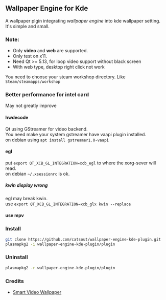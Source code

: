 ## Wallpaper Engine for Kde
A wallpaper plgin integrating *wallpaper engine* into kde wallpaper setting.  
It's simple and small.  

### Note:
- Only **video** and **web** are supported.
- Only test on x11.
- Need Qt >= 5.13, for loop video support without black screen
- With web type, desktop right click not work

You need to choose your steam workshop directory. Like `Steam/steamapps/workshop`  

### Better performance for intel card
May not greatly improve  
#### hwdecode
Qt using GStreamer for video backend.  
You need make your system gstreamer have vaapi plugin installed.  
on debian using `apt install gstreamer1.0-vaapi`  

#### egl
put `export QT_XCB_GL_INTEGRATION=xcb_egl` to where the xorg-sever will read.  
on debian `~/.xsessionrc` is ok.  

##### kwin display wrong
egl may break kwin.  
use `export QT_XCB_GL_INTEGRATION=xcb_glx kwin --replace`

#### use mpv

### Install
```sh
git clone https://github.com/catsout/wallpaper-engine-kde-plugin.git
plasmapkg2 -i wallpaper-engine-kde-plugin/plugin
```
### Uninstall
```sh
plasmapkg2 -r wallpaper-engine-kde-plugin/plugin
```

### Credits

- [Smart Video Wallpaper](https://store.kde.org/p/1316299/)                                                                                                                                                                                                                                                                          


